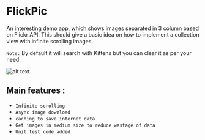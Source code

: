# FlickPic
An interesting demo app, which shows images separated in 3 column based on Flickr API. This should give a basic idea on how to implement a collection view with infinite scrolling images. 

`Note:` By default it will search with Kittens but you can clear it as per your need.

![alt text][demo]

## Main features :

* `Infinite scrolling`
* `Async image download`
* `caching to save internet data`
* `Get images in medium size to reduce wastage of data`
* `Unit test code added`









[demo]: https://github.com/mdaslamansari2008/FlickPic/blob/master/Image/demo.gif "Demonstration of current app"
